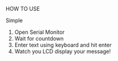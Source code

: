 HOW TO USE 

Simple 
1) Open Serial Monitor
2) Wait for countdown 
3) Enter text using keyboard and hit enter 
4) Watch you LCD display your message!
